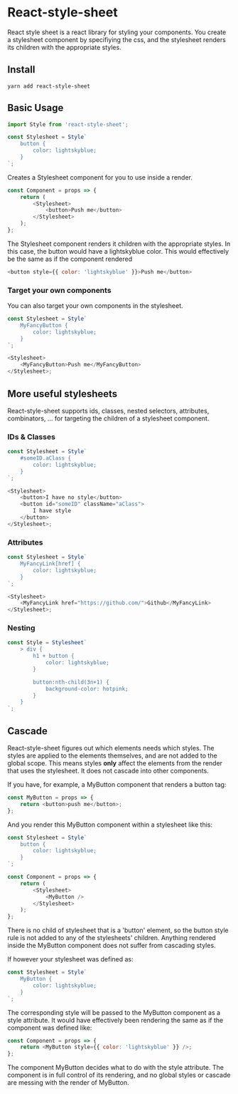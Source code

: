 # React-style-sheet

React style sheet is a react library for styling your components.
You create a stylesheet component by specifiying the css,
and the stylesheet renders its children with the appropriate styles.

## Install

```
yarn add react-style-sheet
```

## Basic Usage

```javascript
import Style from 'react-style-sheet';

const Stylesheet = Style`
	button {
		color: lightskyblue;
	}
`;
```

Creates a Stylesheet component for you to use inside a render.

```javascript
const Component = props => {
	return (
		<Stylesheet>
			<button>Push me</button>
		</Stylesheet>
	);
};
```

The Stylesheet component renders it children with the appropriate styles.
In this case, the button would have a lightskyblue color.
This would effectively be the same as if the component rendered

```javascript
<button style={{ color: 'lightskyblue' }}>Push me</button>
```

### Target your own components

You can also target your own components in the stylesheet.

```javascript
const Stylesheet = Style`
	MyFancyButton {
		color: lightskyblue;
	}
`;

<Stylesheet>
	<MyFancyButton>Push me</MyFancyButton>
</Stylesheet>;
```

## More useful stylesheets

React-style-sheet supports ids, classes, nested selectors, attributes, combinators, ... for targeting the children of a stylesheet component.

### IDs & Classes

```javascript
const Stylesheet = Style`
	#someID.aClass {
		color: lightskyblue;
	}
`;

<Stylesheet>
	<button>I have no style</button>
	<button id="someID" className="aClass">
		I have style
	</button>
</Stylesheet>;
```

### Attributes

```javascript
const Stylesheet = Style`
	MyFancyLink[href] {
		color: lightskyblue;
	}
`;

<Stylesheet>
	<MyFancyLink href="https://github.com/">Github</MyFancyLink>
</Stylesheet>;
```

### Nesting

```javascript
const Style = Stylesheet`
	> div {
		h1 + button {
			color: lightskyblue;
		}

		button:nth-child(3n+1) {
			background-color: hotpink;
		}
	}
`;
```

## Cascade

React-style-sheet figures out which elements needs which styles.
The styles are applied to the elements themselves, and are not added to the global scope.
This means styles **only** affect the elements from the render that uses the stylesheet.
It does not cascade into other components.

If you have, for example, a MyButton component that renders a button tag:

```javascript
const MyButton = props => {
	return <button>push me</button>;
};
```

And you render this MyButton component within a stylesheet like this:

```javascript
const Stylesheet = Style`
	button {
		color: lightskyblue;
	}
`;

const Component = props => {
	return (
		<Stylesheet>
			<MyButton />
		</Stylesheet>
	);
};
```

There is no child of stylesheet that is a 'button' element,
so the button style rule is not added to any of the stylesheets' children.
Anything rendered inside the MyButton component does not suffer from cascading styles.

If however your stylesheet was defined as:

```javascript
const Stylesheet = Style`
	MyButton {
		color: lightskyblue;
	}
`;
```

The corresponding style will be passed to the MyButton component as a style attribute.
It would have effectively been rendering the same as if the component was defined like:

```javascript
const Component = props => {
	return <MyButton style={{ color: 'lightskyblue' }} />;
};
```

The component MyButton decides what to do with the style attribute.
The component is in full control of its rendering, and no global styles or cascade are messing with the render of MyButton.
